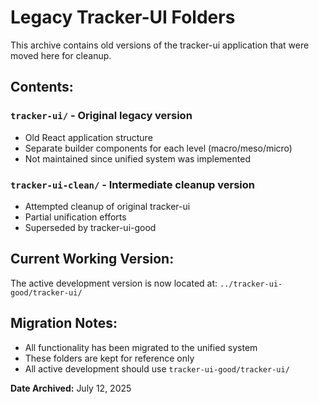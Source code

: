 # Legacy Tracker-UI Folders

This archive contains old versions of the tracker-ui application that were moved here for cleanup.

## Contents:

### `tracker-ui/` - Original legacy version
- Old React application structure
- Separate builder components for each level (macro/meso/micro)
- Not maintained since unified system was implemented

### `tracker-ui-clean/` - Intermediate cleanup version  
- Attempted cleanup of original tracker-ui
- Partial unification efforts
- Superseded by tracker-ui-good

## Current Working Version:
The active development version is now located at:
`../tracker-ui-good/tracker-ui/`

## Migration Notes:
- All functionality has been migrated to the unified system
- These folders are kept for reference only
- All active development should use `tracker-ui-good/tracker-ui/`

**Date Archived:** July 12, 2025
